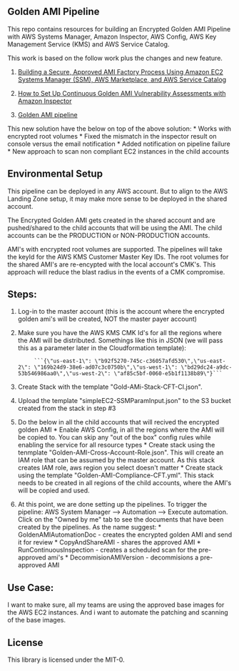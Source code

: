 
## Golden AMI Pipeline

  This repo contains resources for building an Encrypted Golden AMI Pipeline with AWS Systems Manager, Amazon Inspector, AWS Config, AWS Key Management Service (KMS) and AWS Service Catalog.

  This work is based on the follow work plus the changes and new feature.
  1. [Building a Secure, Approved AMI Factory Process Using Amazon EC2 Systems Manager (SSM), AWS Marketplace, and AWS Service Catalog](https://d1.awsstatic.com/whitepapers/aws-building-ami-factory-process-using-ec2-ssm-marketplace-and-service-catalog.pdf)

  2. [How to Set Up Continuous Golden AMI Vulnerability Assessments with Amazon Inspector](https://aws.amazon.com/blogs/security/how-to-set-up-continuous-golden-ami-vulnerability-assessments-with-amazon-inspector/)


  3. [Golden AMI pipeline](https://github.com/aws-samples/aws-golden-ami-pipeline-sample) 

  This new solution have the below on top of the above solution:
    * Works with encrypted root volumes
    * Fixed the mismatch in the inspector result on console versus the email notification
    * Added notification on pipeline failure
    * New approach to scan non compliant EC2 instances in the child accounts



## Environmental Setup

  This pipeline can be deployed in any AWS account. But to align to the AWS Landing Zone setup, it may make more sense to be deployed in the shared account. 

  The Encrypted Golden AMI gets created in the shared account and are pushed/shared to the child accounts that will be using the AMI. The child accounts can be the PRODUCTION or NON-PRODUCTION accounts. 

  AMI's with encrypted root volumes are supported. The pipelines will take the keyId for the AWS KMS Customer Master Key IDs. The root volumes for the shared AMI's are re-encypted with the local account's CMK's. This approach will reduce the blast radius in the events of a CMK compromise. 

## Steps:

  1. Log-in to the master account (this is the account where the encrypted golden ami's will be created, NOT the master payer account)
  2. Make sure you have the AWS KMS CMK Id's for all the regions where the AMI will be distributed. Somethings like this in JSON (we will pass this as a parameter later in the Cloudformation template):

              ```{\"us-east-1\": \"b92f5270-745c-c36057afd530\",\"us-east-2\": \"169b24d9-38e6-ad07c3c0750b\",\"us-west-1\": \"bd29dc24-a9dc-53b546986aa0\",\"us-west-2\": \"af85c5bf-0060-e5b1f1138b89\"}```

  3. Create Stack with the template "Gold-AMi-Stack-CFT-CI.json". 
  4. Upload the template "simpleEC2-SSMParamInput.json" to the S3 bucket created from the stack in step #3
  5. Do the below in all the child accounts that will recived the encrypted golden AMI
    * Enable AWS Config, in all the regions where the AMI will be copied to. You can skip any "out of the box" config rules while enabling the service for all resource types
    * Create stack using the tenmplate "Golden-AMI-Cross-Account-Role.json". This will create an IAM role that can be assumed by the master account. As this stack creates IAM role, aws region you select doesn't matter
    * Create stack using the template "Golden-AMI-Compliance-CFT.yml". This stack needs to be created in all regions of the child accounts, where the AMI's will be copied and used.
  6. At this point, we are done setting up the pipelines. To trigger the pipeline: AWS System Manager --> Automation --> Execute automation. Click on the "Owned by me" tab to see the documents that have been created by the pipelines. As the name suggest: 
    * GoldenAMIAutomationDoc - creates the encrypted golden AMI and send it for review
    * CopyAndShareAMI - shares the approved AMI
    * RunContinuousInspection - creates a scheduled scan for the pre-approved ami's
    * DecommisionAMIVersion - decommisions a pre-approved AMI


## Use Case:

  I want to make sure, all my teams are using the approved base images for the AWS EC2 instances. And i want to automate the patching and scanning of the base images. 



## License

  This library is licensed under the MIT-0.

